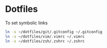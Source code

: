 # Dotfiles

To set symbolic links

```sh
ln -s ~/dotfiles/git/.gitconfig ~/.gitconfig
ln -s ~/dotfiles/vim/.vimrc ~/.vimrc
ln -s ~/dotfiles/zsh/.zshrc ~/.zshrc
```
